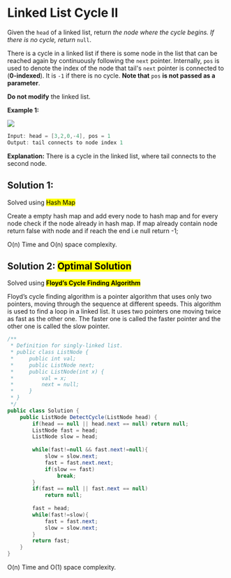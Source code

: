 # Linked List Cycle II

Given the `head` of a linked list, return *the node where the cycle begins. If there is no cycle, return* `null`.

There is a cycle in a linked list if there is some node in the list that can be reached again by continuously following the `next` pointer. Internally, `pos` is used to denote the index of the node that tail's `next` pointer is connected to (**0-indexed**). It is `-1` if there is no cycle. **Note that** `pos` **is not passed as a parameter**.

**Do not modify** the linked list.

**Example 1:**

![](https://assets.leetcode.com/uploads/2018/12/07/circularlinkedlist.png)

```csharp
Input: head = [3,2,0,-4], pos = 1
Output: tail connects to node index 1
```

**Explanation:** There is a cycle in the linked list, where tail connects to the second node.

## Solution 1:

Solved using <mark>Hash Map</mark>

Create a empty hash map and add every node to hash map and for every node check if the node already in hash map. If map already contain node return false with node and if reach the end i.e null return -1;

O(n) Time and O(n) space complexity. 

## Solution 2: <mark>Optimal Solution</mark>

Solved using **<mark>Floyd’s Cycle Finding Algorithm</mark>**

Floyd’s cycle finding algorithm is a pointer algorithm that uses only two pointers, moving through the sequence at different speeds. This algorithm is used to find a loop in a linked list. It uses two pointers one moving twice as fast as the other one. The faster one is called the faster pointer and the other one is called the slow pointer.

```csharp
/**
 * Definition for singly-linked list.
 * public class ListNode {
 *     public int val;
 *     public ListNode next;
 *     public ListNode(int x) {
 *         val = x;
 *         next = null;
 *     }
 * }
 */
public class Solution {
    public ListNode DetectCycle(ListNode head) {
        if(head == null || head.next == null) return null;
        ListNode fast = head;
        ListNode slow = head;
        
        while(fast!=null && fast.next!=null){
            slow = slow.next;
            fast = fast.next.next;
            if(slow == fast)
                break;
        }
        if(fast == null || fast.next == null)
            return null;
        
        fast = head;
        while(fast!=slow){
            fast = fast.next;
            slow = slow.next;
        }
        return fast;
    }
}
```

O(n) Time and O(1) space complexity.
